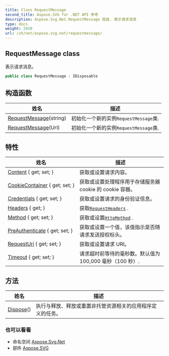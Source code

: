 ```yaml
---
title: Class RequestMessage
second_title: Aspose.SVG for .NET API 参考
description: Aspose.Svg.Net.RequestMessage 班级. 表示请求消息
type: docs
weight: 2420
url: /zh/net/aspose.svg.net/requestmessage/
---
```

## RequestMessage class

表示请求消息。

```csharp
public class RequestMessage : IDisposable
```

## 构造函数

| 姓名 | 描述 |
| --- | --- |
| [RequestMessage](requestmessage/#constructor_1)(string) | 初始化一个新的实例`RequestMessage`类. |
| [RequestMessage](requestmessage/#constructor)(Url) | 初始化一个新的实例`RequestMessage`类. |

## 特性

| 姓名 | 描述 |
| --- | --- |
| [Content](../../aspose.svg.net/requestmessage/content/) { get; set; } | 获取或设置请求内容。 |
| [CookieContainer](../../aspose.svg.net/requestmessage/cookiecontainer/) { get; set; } | 获取或设置处理程序用于存储服务器 cookie 的 cookie 容器。 |
| [Credentials](../../aspose.svg.net/requestmessage/credentials/) { get; set; } | 获取或设置请求的身份验证信息。 |
| [Headers](../../aspose.svg.net/requestmessage/headers/) { get; } | 获取[`RequestHeaders`](../requestheaders/) . |
| [Method](../../aspose.svg.net/requestmessage/method/) { get; set; } | 获取或设置[`HttpMethod`](../httpmethod/) . |
| [PreAuthenticate](../../aspose.svg.net/requestmessage/preauthenticate/) { get; set; } | 获取或设置一个值，该值指示是否随请求发送授权标头。 |
| [RequestUri](../../aspose.svg.net/requestmessage/requesturi/) { get; set; } | 获取或设置请求 URI。 |
| [Timeout](../../aspose.svg.net/requestmessage/timeout/) { get; set; } | 请求超时前等待的毫秒数。默认值为 100,000 毫秒（100 秒）. |

## 方法

| 姓名 | 描述 |
| --- | --- |
| [Dispose](../../aspose.svg.net/requestmessage/dispose/)() | 执行与释放、释放或重置非托管资源相关的应用程序定义的任务。 |

### 也可以看看

* 命名空间 [Aspose.Svg.Net](../../aspose.svg.net/)
* 部件 [Aspose.SVG](../../)


